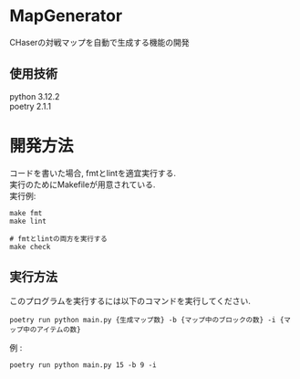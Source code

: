 # MapGenerator
CHaserの対戦マップを自動で生成する機能の開発

## 使用技術
python 3.12.2  
poetry 2.1.1  

# 開発方法
コードを書いた場合, fmtとlintを適宜実行する.  
実行のためにMakefileが用意されている.  
実行例:  
```
make fmt
make lint

# fmtとlintの両方を実行する
make check
```

## 実行方法
このプログラムを実行するには以下のコマンドを実行してください.
```
poetry run python main.py {生成マップ数} -b {マップ中のブロックの数} -i {マップ中のアイテムの数}
```

例 :  
```
poetry run python main.py 15 -b 9 -i
```

